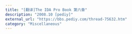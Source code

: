 ```yaml
---
title: "[翻译]The IDA Pro Book 第六章"
description: "2008.10 [pediy]"
external_url: "https://bbs.pediy.com/thread-75632.htm"
category: "Miscellaneous"
---
```

